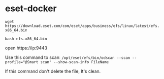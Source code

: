 # eset-docker

`wget https://download.eset.com/com/eset/apps/business/efs/linux/latest/efs.x86_64.bin`

`bash efs.x86_64.bin`

open https://ip:9443

Use this command to scan:
`/opt/eset/efs/bin/odscan --scan --profile="@Smart scan" --show-scan-info FileName`

If this command don't delete the file, It's clean.
